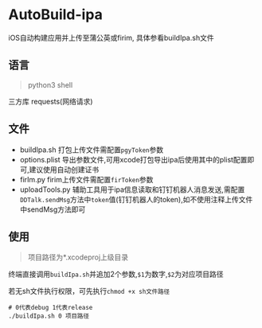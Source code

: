 # AutoBuild-ipa

iOS自动构建应用并上传至蒲公英或firim, 具体参看buildIpa.sh文件

## 语言 

> python3 shell 

三方库 requests(网络请求)

## 文件

+ buildIpa.sh 打包上传文件需配置`pgyToken`参数
+ options.plist 导出参数文件,可用xcode打包导出ipa后使用其中的plist配置即可,建议使用自动创建证书
+ firIm.py firim上传文件需配置`firToken`参数
+ uploadTools.py 辅助工具用于ipa信息读取和钉钉机器人消息发送,需配置`DDTalk.sendMsg`方法中`token`值(钉钉机器人的token),如不使用注释上传文件中sendMsg方法即可

## 使用

> 项目路径为*.xcodeproj上级目录

终端直接调用`buildIpa.sh`并追加2个参数,`$1`为数字,`$2`为对应项目路径

若无sh文件执行权限，可先执行`chmod +x sh文件路径`

```
# 0代表debug 1代表release
./buildIpa.sh 0 项目路径
```

